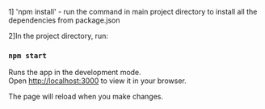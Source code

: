 
1] 'npm install' - run the command in main project directory to install all the dependencies from package.json

2]In the project directory, run:

### `npm start`

Runs the app in the development mode.\
Open [http://localhost:3000](http://localhost:3000) to view it in your browser.

The page will reload when you make changes.
